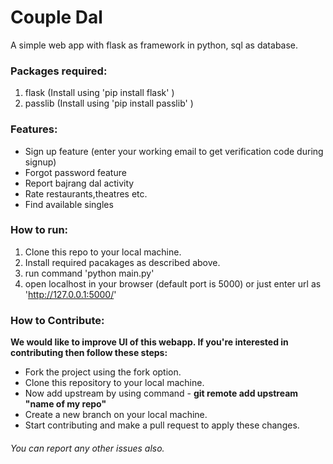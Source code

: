 # Couple Dal
A simple web app with flask as framework in python, sql as database.

### Packages required:
1. flask (Install using 'pip install flask' )
2. passlib (Install using 'pip install passlib' )

### Features:
* Sign up feature (enter your working email to get verification code during signup)
* Forgot password feature
* Report bajrang dal activity
* Rate restaurants,theatres etc.
* Find available singles

### How to run:
1. Clone this repo to your local machine.
2. Install required pacakages as described above.
3. run command 'python main.py'
4. open localhost in your browser (default port is 5000) or just enter url as 'http://127.0.0.1:5000/'

### How to Contribute:
**We would like to improve UI of this webapp. If you're interested in contributing then follow these steps:**

* Fork the project using the fork option.
* Clone this repository to your local machine.
* Now add upstream by using command - **git remote add upstream "name of my repo"**
* Create a new branch on your local machine.
* Start contributing and make a pull request to apply these changes.


###### You can report any other issues also.
